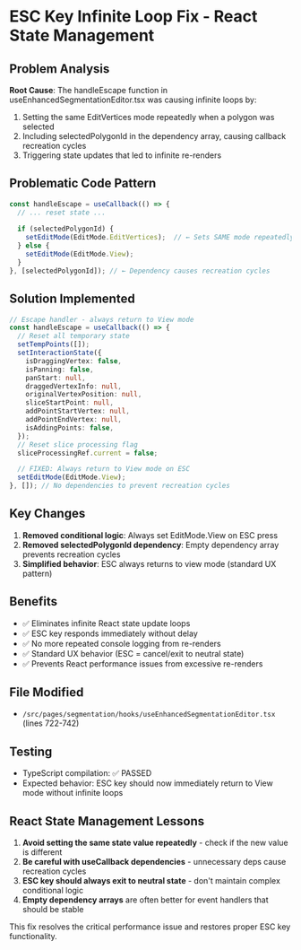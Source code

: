 # ESC Key Infinite Loop Fix - React State Management

## Problem Analysis
**Root Cause**: The handleEscape function in useEnhancedSegmentationEditor.tsx was causing infinite loops by:
1. Setting the same EditVertices mode repeatedly when a polygon was selected
2. Including selectedPolygonId in the dependency array, causing callback recreation cycles
3. Triggering state updates that led to infinite re-renders

## Problematic Code Pattern
```typescript
const handleEscape = useCallback(() => {
  // ... reset state ...
  
  if (selectedPolygonId) {
    setEditMode(EditMode.EditVertices);  // ← Sets SAME mode repeatedly!
  } else {
    setEditMode(EditMode.View);
  }
}, [selectedPolygonId]); // ← Dependency causes recreation cycles
```

## Solution Implemented
```typescript
// Escape handler - always return to View mode
const handleEscape = useCallback(() => {
  // Reset all temporary state
  setTempPoints([]);
  setInteractionState({
    isDraggingVertex: false,
    isPanning: false,
    panStart: null,
    draggedVertexInfo: null,
    originalVertexPosition: null,
    sliceStartPoint: null,
    addPointStartVertex: null,
    addPointEndVertex: null,
    isAddingPoints: false,
  });
  // Reset slice processing flag
  sliceProcessingRef.current = false;

  // FIXED: Always return to View mode on ESC
  setEditMode(EditMode.View);
}, []); // No dependencies to prevent recreation cycles
```

## Key Changes
1. **Removed conditional logic**: Always set EditMode.View on ESC press
2. **Removed selectedPolygonId dependency**: Empty dependency array prevents recreation cycles
3. **Simplified behavior**: ESC always returns to view mode (standard UX pattern)

## Benefits
- ✅ Eliminates infinite React state update loops
- ✅ ESC key responds immediately without delay
- ✅ No more repeated console logging from re-renders
- ✅ Standard UX behavior (ESC = cancel/exit to neutral state)
- ✅ Prevents React performance issues from excessive re-renders

## File Modified
- `/src/pages/segmentation/hooks/useEnhancedSegmentationEditor.tsx` (lines 722-742)

## Testing
- TypeScript compilation: ✅ PASSED
- Expected behavior: ESC key should now immediately return to View mode without infinite loops

## React State Management Lessons
1. **Avoid setting the same state value repeatedly** - check if the new value is different
2. **Be careful with useCallback dependencies** - unnecessary deps cause recreation cycles
3. **ESC key should always exit to neutral state** - don't maintain complex conditional logic
4. **Empty dependency arrays** are often better for event handlers that should be stable

This fix resolves the critical performance issue and restores proper ESC key functionality.